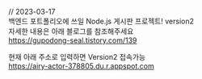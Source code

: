 // 2023-03-17 <br>
백엔드 포트폴리오에 쓰일 Node.js 게시판 프로젝트! version2<br>
자세한 내용은 아래 블로그를 참조해주세요<br>
https://gupodong-seal.tistory.com/139

현재 아래 주소로 입력하면 Version2 접속가능<br>
https://airy-actor-378805.du.r.appspot.com
